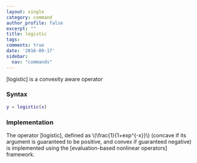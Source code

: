 ```yaml
---
layout: single
category: command
author_profile: false
excerpt: ""
title: logistic
tags:
comments: true
date: '2016-09-17'
sidebar:
  nav: "commands"
---
```


[logistic] is a convexity aware operator

### Syntax

````matlab
y = logistic(x)
````

### Implementation

The operator [logistic], defined as \\(\frac{1}{1+exp^{-x}}\\) (concave if its argument is guaranteed to be positive, and convex if guaranteed negative) is implemented using the [evaluation-based nonlinear operators] framework.
